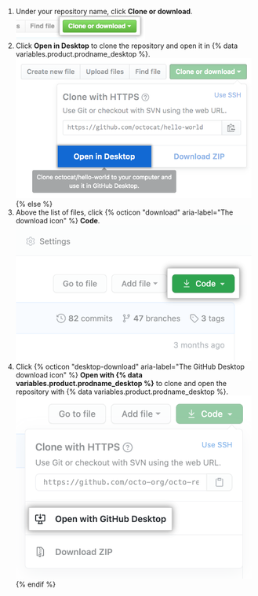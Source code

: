 
1. Under your repository name, click **Clone or download**.
![Clone or download button](/assets/images/help/repository/clone-repo-clone-url-button.png)
1. Click **Open in Desktop** to clone the repository and open it in {% data variables.product.prodname_desktop %}.
![Open in Desktop button](/assets/images/help/desktop/open-in-desktop-button.png)
{% else %}
1. Above the list of files, click {% octicon "download" aria-label="The download icon" %} **Code**.
  !["Code" button](/assets/images/help/repository/code-button.png)
1. Click {% octicon "desktop-download" aria-label="The GitHub Desktop download icon" %} **Open with {% data variables.product.prodname_desktop %}** to clone and open the repository with {% data variables.product.prodname_desktop %}.
  !["Open with {% data variables.product.prodname_desktop %}" button](/assets/images/help/repository/open-with-desktop.png)
{% endif %}
